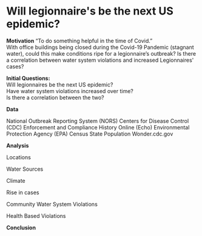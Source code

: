 # Will legionnaire's be the next US epidemic?

**Motivation**
“To do something helpful in the time of Covid.”     
With office buildings being closed during the Covid-19 Pandemic (stagnant water), could this make conditions ripe for a legionnaire’s outbreak?  Is there a correlation between water system violations and increased Legionnaires' cases?

**Initial Questions:**  
Will legionnaires be the next US epidemic?  
Have water system violations increased over time?  
Is there a correlation between the two?

**Data**

National Outbreak Reporting System (NORS)
Centers for Disease Control (CDC)
Enforcement and Compliance History Online (Echo)
Environmental Protection Agency (EPA)
Census State Population
Wonder.cdc.gov

**Analysis**

Locations

Water Sources

Climate

Rise in cases

Community Water System Violations

Health Based Violations

**Conclusion**
